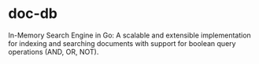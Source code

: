 # doc-db
In-Memory Search Engine in Go: A scalable and extensible implementation for indexing and searching documents with support for boolean query operations (AND, OR, NOT).
